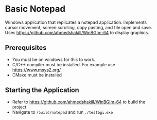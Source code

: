 
# Basic Notepad

Windows application that replicates a notepad application. Implements cursor movement, screen scrolling, copy pasting, and file open and save. Uses https://github.com/ahmedshakill/WinBGIm-64 to display graphics.
  
## Prerequisites
- You must be on windows for this to work.
- C/C++ compiler must be installed. For example use https://www.msys2.org/
- CMake must be installed

## Starting the Application
- Refer to https://github.com/ahmedshakill/WinBGIm-64 to build the project
- Navigate to `/build/notepad` and run `./testbgi.exe`